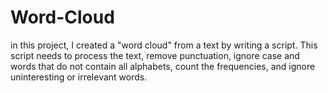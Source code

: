 # Word-Cloud
in this project, I created a "word cloud" from a text by writing a script. 
This script needs to process the text, remove punctuation, ignore case and words that do not contain all alphabets, count the frequencies, and ignore uninteresting or irrelevant words. 
